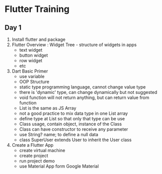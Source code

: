 # Flutter Training
## Day 1

1. Install flutter and package
2. Flutter Overview : Widget Tree - structure of widgets in apps
	- text widget
	- button widget
	- row widget
	- etc
3. Dart Basic Primer
	- use variable
	- OOP Structure
	- static type programming language, cannot change value type
	- there is 'dynamic' type, can change dynamically but not suggested
	- void function will not return anything, but can return value from function
	- List is the same as JS Array
	- not a good practice to mix data type in one List array
	- define type at List<String> so that only that type can be use
	- Class usage, contain object, instance of the Class
	- Class can have constructor to receive any parameter
	- use String? name; to define a null data
	- class SuperUser extends User to inherit the User class
4. Create a Flutter App
	- create virtual machine
	- create project
	- run project demo
	- use Material App form Google Material

